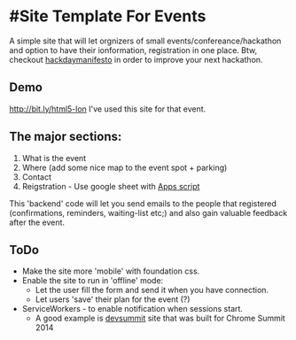 #Site Template For Events
=========================

A simple site that will let orgnizers of small events/confereance/hackathon and option to have their ionformation, registration in one place.
Btw, checkout [hackdaymanifesto](https://github.com/greenido/hackdaymanifesto.github.com/blob/master/index.markdown) in order to improve your next hackathon.

## Demo
 http://bit.ly/html5-lon
 I've used this site for that event.
 
## The major sections:
1. What is the event
2. Where (add some nice map to the event spot + parking)
3. Contact 
4. Reigstration - Use google sheet with [Apps script](https://github.com/greenido/events-site-template/blob/master/G-doc-scripts/util.js)

This 'backend' code will let you send emails to the people that registered (confirmations, reminders, waiting-list etc;) and also gain valuable feedback after the event.

## ToDo
* Make the site more 'mobile' with foundation css.
* Enable the site to run in 'offline' mode:
  * Let the user fill the form and send it when you have connection.
  * Let users 'save' their plan for the event (?)
* ServiceWorkers - to enable notification when sessions start.
  * A good example is [devsummit](https://github.com/GoogleChrome/devsummit) site that was built for Chrome Summit 2014
  


